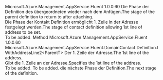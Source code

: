 <Type Name="IWithAddressLine1&lt;ParentT&gt;" FullName="Microsoft.Azure.Management.AppService.Fluent.DomainContact.Definition.IWithAddressLine1&lt;ParentT&gt;">
  <TypeSignature Language="C#" Value="public interface IWithAddressLine1&lt;ParentT&gt;" />
  <TypeSignature Language="ILAsm" Value=".class public interface auto ansi abstract IWithAddressLine1`1&lt;ParentT&gt;" />
  <TypeSignature Language="DocId" Value="T:Microsoft.Azure.Management.AppService.Fluent.DomainContact.Definition.IWithAddressLine1`1" />
  <TypeSignature Language="VB.NET" Value="Public Interface IWithAddressLine1(Of ParentT)" />
  <TypeSignature Language="F#" Value="type IWithAddressLine1&lt;'ParentT&gt; = interface" />
  <AssemblyInfo>
    <AssemblyName>Microsoft.Azure.Management.AppService.Fluent</AssemblyName>
    <AssemblyVersion>1.0.0.60</AssemblyVersion>
  </AssemblyInfo>
  <TypeParameters>
    <TypeParameter Name="ParentT" />
  </TypeParameters>
  <Interfaces />
  <Docs>
    <typeparam name="ParentT"><span data-ttu-id="1551a-101">Die Phase der Definition des übergeordneten wieder nach dem Anfügen.</span><span class="sxs-lookup"><span data-stu-id="1551a-101">The stage of the parent definition to return to after attaching.</span></span></typeparam>
    <summary>
            <span data-ttu-id="1551a-102">Die Phase der Kontakt Definition ermöglicht 1. Zeile in der Adresse festgelegt werden.</span><span class="sxs-lookup"><span data-stu-id="1551a-102">The stage of contact definition allowing 1st line of address to be set.</span></span>
            </summary>
    <remarks>To be added.</remarks>
  </Docs>
  <Members>
    <Member MemberName="WithAddressLine1">
      <MemberSignature Language="C#" Value="public Microsoft.Azure.Management.AppService.Fluent.DomainContact.Definition.IWithAddressLine2&lt;ParentT&gt; WithAddressLine1 (string addressLine1);" />
      <MemberSignature Language="ILAsm" Value=".method public hidebysig newslot virtual instance class Microsoft.Azure.Management.AppService.Fluent.DomainContact.Definition.IWithAddressLine2`1&lt;!ParentT&gt; WithAddressLine1(string addressLine1) cil managed" />
      <MemberSignature Language="DocId" Value="M:Microsoft.Azure.Management.AppService.Fluent.DomainContact.Definition.IWithAddressLine1`1.WithAddressLine1(System.String)" />
      <MemberSignature Language="VB.NET" Value="Public Function WithAddressLine1 (addressLine1 As String) As IWithAddressLine2(Of ParentT)" />
      <MemberSignature Language="F#" Value="abstract member WithAddressLine1 : string -&gt; Microsoft.Azure.Management.AppService.Fluent.DomainContact.Definition.IWithAddressLine2&lt;'ParentT&gt;" Usage="iWithAddressLine1.WithAddressLine1 addressLine1" />
      <MemberType>Method</MemberType>
      <AssemblyInfo>
        <AssemblyName>Microsoft.Azure.Management.AppService.Fluent</AssemblyName>
        <AssemblyVersion>1.0.0.60</AssemblyVersion>
      </AssemblyInfo>
      <ReturnValue>
        <ReturnType>Microsoft.Azure.Management.AppService.Fluent.DomainContact.Definition.IWithAddressLine2&lt;ParentT&gt;</ReturnType>
      </ReturnValue>
      <Parameters>
        <Parameter Name="addressLine1" Type="System.String" />
      </Parameters>
      <Docs>
        <param name="addressLine1"><span data-ttu-id="1551a-103">Der 1. Zeile der Adresse.</span><span class="sxs-lookup"><span data-stu-id="1551a-103">The 1st line of the address.</span></span></param>
        <summary>
            <span data-ttu-id="1551a-104">Gibt die 1. Zeile an der Adresse.</span><span class="sxs-lookup"><span data-stu-id="1551a-104">Specifies the 1st line of the address.</span></span>
            </summary>
        <returns>To be added.</returns>
        <remarks>To be added.</remarks>
        <return><span data-ttu-id="1551a-105">die nächste Phase der Definition.</span><span class="sxs-lookup"><span data-stu-id="1551a-105">The next stage of the definition.</span></span></return>
      </Docs>
    </Member>
  </Members>
</Type>